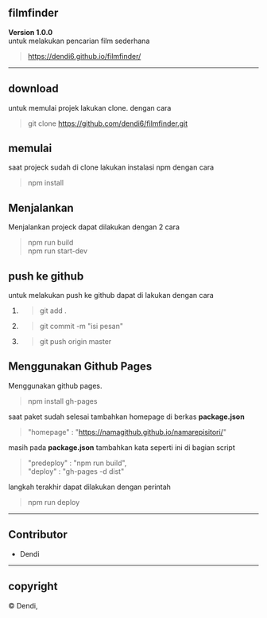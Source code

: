 ## filmfinder

**Version 1.0.0**</br>
untuk melakukan pencarian film sederhana
>https://dendi6.github.io/filmfinder/

---
## download
untuk memulai projek lakukan clone. dengan cara
>git clone https://github.com/dendi6/filmfinder.git

## memulai
saat projeck sudah di clone lakukan instalasi npm dengan cara
>npm install

## Menjalankan
Menjalankan projeck dapat dilakukan dengan 2 cara
>npm run build</br>
>npm run start-dev

## push ke github
untuk melakukan push ke github dapat di lakukan dengan cara
1. >git add .
2. >git commit -m "isi pesan"
3. >git push origin master

## Menggunakan Github Pages
Menggunakan github pages.
>npm install gh-pages

saat paket sudah selesai tambahkan homepage di berkas <b>package.json</b>
>"homepage" : "https://namagithub.github.io/namarepisitori/"

masih pada <b>package.json</b> tambahkan kata seperti ini di bagian script
>"predeploy" : "npm run build",</br>
>"deploy" : "gh-pages -d dist"

langkah terakhir dapat dilakukan dengan perintah
>npm run deploy

---
## Contributor
- Dendi

---
## copyright
© Dendi,
